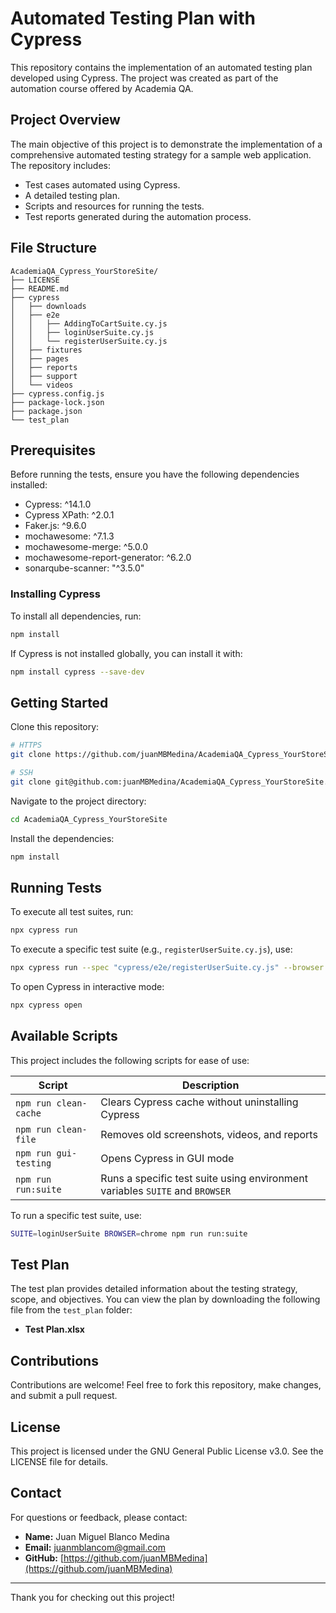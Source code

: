 # Automated Testing Plan with Cypress

This repository contains the implementation of an automated testing plan developed using Cypress. The project was created as part of the automation course offered by Academia QA.

## Project Overview

The main objective of this project is to demonstrate the implementation of a comprehensive automated testing strategy for a sample web application. The repository includes:

- Test cases automated using Cypress.
- A detailed testing plan.
- Scripts and resources for running the tests.
- Test reports generated during the automation process.

## File Structure
```
AcademiaQA_Cypress_YourStoreSite/
├── LICENSE
├── README.md
├── cypress
│   ├── downloads
│   ├── e2e
│   │   ├── AddingToCartSuite.cy.js
│   │   ├── loginUserSuite.cy.js
│   │   └── registerUserSuite.cy.js
│   ├── fixtures
│   ├── pages
│   ├── reports
│   ├── support
│   └── videos
├── cypress.config.js
├── package-lock.json
├── package.json
└── test_plan
```

## Prerequisites

Before running the tests, ensure you have the following dependencies installed:

- Cypress: ^14.1.0
- Cypress XPath: ^2.0.1
- Faker.js: ^9.6.0
- mochawesome: ^7.1.3
- mochawesome-merge: ^5.0.0
- mochawesome-report-generator: ^6.2.0
- sonarqube-scanner: "^3.5.0"

### Installing Cypress

To install all dependencies, run:

```bash
npm install
```

If Cypress is not installed globally, you can install it with:

```bash
npm install cypress --save-dev
```

## Getting Started

Clone this repository:
```bash
# HTTPS
git clone https://github.com/juanMBMedina/AcademiaQA_Cypress_YourStoreSite.git

# SSH
git clone git@github.com:juanMBMedina/AcademiaQA_Cypress_YourStoreSite.git
```

Navigate to the project directory:

```bash
cd AcademiaQA_Cypress_YourStoreSite
```

Install the dependencies:

```bash
npm install
```

## Running Tests

To execute all test suites, run:

```bash
npx cypress run
```

To execute a specific test suite (e.g., `registerUserSuite.cy.js`), use:

```bash
npx cypress run --spec "cypress/e2e/registerUserSuite.cy.js" --browser edge
```

To open Cypress in interactive mode:

```bash
npx cypress open
```

## Available Scripts

This project includes the following scripts for ease of use:

| Script | Description |
|---------|-------------|
| `npm run clean-cache` | Clears Cypress cache without uninstalling Cypress |
| `npm run clean-file` | Removes old screenshots, videos, and reports |
| `npm run gui-testing` | Opens Cypress in GUI mode |
| `npm run run:suite` | Runs a specific test suite using environment variables `SUITE` and `BROWSER` |

To run a specific test suite, use:

```bash
SUITE=loginUserSuite BROWSER=chrome npm run run:suite
```

## Test Plan

The test plan provides detailed information about the testing strategy, scope, and objectives. You can view the plan by downloading the following file from the `test_plan` folder:

- **Test Plan.xlsx**

## Contributions

Contributions are welcome! Feel free to fork this repository, make changes, and submit a pull request.

## License

This project is licensed under the GNU General Public License v3.0. See the LICENSE file for details.

## Contact

For questions or feedback, please contact:

- **Name:** Juan Miguel Blanco Medina
- **Email:** juanmblancom@gmail.com
- **GitHub:** [https://github.com/juanMBMedina](https://github.com/juanMBMedina)

---

Thank you for checking out this project!

